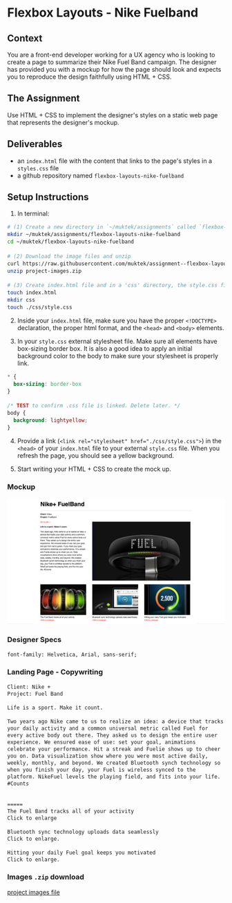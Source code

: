 # Flexbox Layouts - Nike Fuelband

## Context

You are a front-end developer working for a UX agency who is looking to create a page to summarize their Nike Fuel Band campaign. The designer has provided you with a mockup for how the page should look and expects you to reproduce the design faithfully using HTML + CSS.

## The Assignment

Use HTML + CSS to implement the designer's styles on a static web page that represents the designer's mockup.

## Deliverables
- an `index.html` file with the content that links to the page's styles in a `styles.css` file
- a github repository named `flexbox-layouts-nike-fuelband`


## Setup Instructions
1. In terminal:
  ```sh
  # (1) Create a new directory in `~/muktek/assignments` called `flexbox-layouts-nike-fuelband` and cd into the project directory
  mkdir ~/muktek/assignments/flexbox-layouts-nike-fuelband
  cd ~/muktek/flexbox-layouts-nike-fuelband

  # (2) Download the image files and unzip
  curl https://raw.githubusercontent.com/muktek/assignment--flexbox-layout-nike-fuelband/master/project-images.zip > project-images.zip
  unzip project-images.zip

  # (3) Create index.html file and in a 'css' directory, the style.css file
  touch index.html
  mkdir css
  touch ./css/style.css
  ```

2. Inside your `index.html` file, make sure you have the proper `<!DOCTYPE>` declaration, the proper html format, and the `<head>` and `<body>` elements.

3. In your `style.css` external stylesheet file. Make sure all elements have box-sizing border box. It is also a good idea to apply an initial background color to the body to make sure your stylesheet is properly link.

  ```css
  * {
    box-sizing: border-box
  }

  /* TEST to confirm .css file is linked. Delete later. */
  body {
    background: lightyellow;
  }
  ```

4. Provide a link (`<link rel="stylesheet" href="./css/style.css">`) in the `<head>` of your `index.html` file to your external `style.css` file. When you refresh the page, you should see a yellow background.

5. Start writing your HTML + CSS to create the mock up.


### Mockup
![nike flexband layout](./mockups/nike-flexband-layout.png)


### Designer Specs
```
font-family: Helvetica, Arial, sans-serif;
```


### Landing Page - Copywriting
```
Client: Nike +
Project: Fuel Band

Life is a sport. Make it count.

Two years ago Nike came to us to realize an idea: a device that tracks your daily activity and a common universal metric called Fuel for every active body out there. They asked us to design the entire user experience. We ensured ease of use: set your goal, animations celebrate your performance. Hit a streak and Fuelie shows up to cheer you on. Data visualization show where you were most active daily, weekly, monthly, and beyond. We created Bluetooth synch technology so when you finish your day, your Fuel is wireless synced to the platform. NikeFuel levels the playing field, and fits into your life. #Counts


=====
The Fuel Band tracks all of your activity
Click to enlarge

Bluetooth sync technology uploads data seamlessly
Click to enlarge.

Hitting your daily Fuel goal keeps you motivated
Click to enlarge.
```

### Images `.zip` download
[project images file](./project-images.zip)
